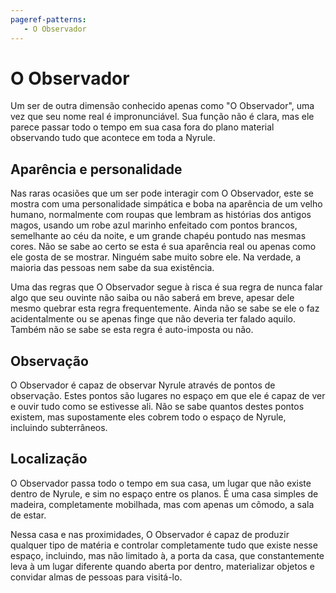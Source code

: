 ```yaml
---
pageref-patterns:
   - O Observador
---
```

# O Observador

Um ser de outra dimensão conhecido apenas como "O Observador", uma vez que seu nome real é impronunciável. Sua função não é clara, mas ele parece passar todo o tempo em sua casa fora do plano material observando tudo que acontece em toda a Nyrule.

## Aparência e personalidade

Nas raras ocasiões que um ser pode interagir com O Observador, este se mostra com uma personalidade simpática e boba na aparência de um velho humano, normalmente com roupas que lembram as histórias dos antigos magos, usando um robe azul marinho enfeitado com pontos brancos, semelhante ao céu da noite, e um grande chapéu pontudo nas mesmas cores. Não se sabe ao certo se esta é sua aparência real ou apenas como ele gosta de se mostrar. Ninguém sabe muito sobre ele. Na verdade, a maioria das pessoas nem sabe da sua existência.

Uma das regras que O Observador segue à risca é sua regra de nunca falar algo que seu ouvinte não saiba ou não saberá em breve, apesar dele mesmo quebrar esta regra frequentemente. Ainda não se sabe se ele o faz acidentalmente ou se apenas finge que não deveria ter falado aquilo. Também não se sabe se esta regra é auto-imposta ou não.

## Observação

O Observador é capaz de observar Nyrule através de pontos de observação. Estes pontos são lugares no espaço em que ele é capaz de ver e ouvir tudo como se estivesse ali. Não se sabe quantos destes pontos existem, mas supostamente eles cobrem todo o espaço de Nyrule, incluindo subterrâneos.

## Localização

O Observador passa todo o tempo em sua casa, um lugar que não existe dentro de Nyrule, e sim no espaço entre os planos. É uma casa simples de madeira, completamente mobilhada, mas com apenas um cômodo, a sala de estar.

Nessa casa e nas proximidades, O Observador é capaz de produzir qualquer tipo de matéria e controlar completamente tudo que existe nesse espaço, incluindo, mas não limitado à, a porta da casa, que constantemente leva à um lugar diferente quando aberta por dentro, materializar objetos e convidar almas de pessoas para visitá-lo.
